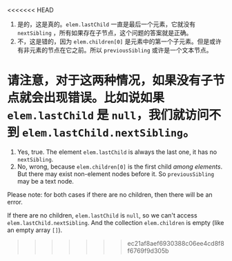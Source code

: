 <<<<<<< HEAD
1. 是的，这是真的。`elem.lastChild` 一直是最后一个元素，它就没有 `nextSibling` ，所有如果存在子节点，这个问题的答案就是正确。
2. 不，这是错的，因为  `elem.children[0]` 是元素中的第一个子元素。但是或许有非元素的节点在它之前。所以 `previousSibling` 或许是一个文本节点。

请注意，对于这两种情况，如果没有子节点就会出现错误。比如说如果 `elem.lastChild` 是 `null`，我们就访问不到 `elem.lastChild.nextSibling`。
=======
1. Yes, true. The element `elem.lastChild` is always the last one, it has no `nextSibling`.
2. No, wrong, because `elem.children[0]` is the first child *among elements*. But there may exist non-element nodes before it. So `previousSibling` may be a text node.

Please note: for both cases if there are no children, then there will be an error.

If there are no children, `elem.lastChild` is `null`, so we can't access `elem.lastChild.nextSibling`. And the collection `elem.children` is empty (like an empty array `[]`).
>>>>>>> ec21af8aef6930388c06ee4cd8f8f6769f9d305b
